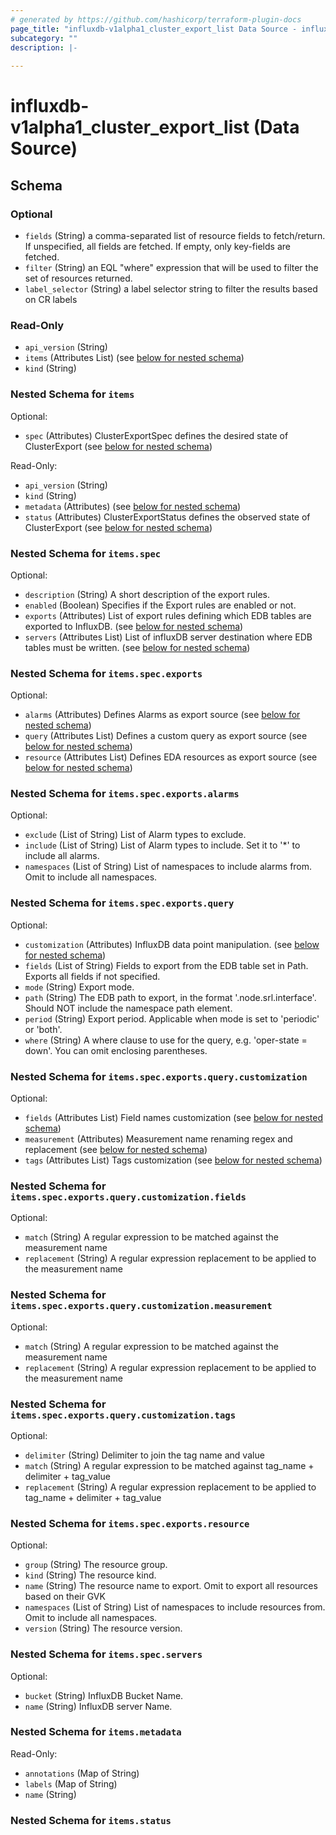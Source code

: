 ```yaml
---
# generated by https://github.com/hashicorp/terraform-plugin-docs
page_title: "influxdb-v1alpha1_cluster_export_list Data Source - influxdb-v1alpha1"
subcategory: ""
description: |-
  
---
```


# influxdb-v1alpha1_cluster_export_list (Data Source)





<!-- schema generated by tfplugindocs -->
## Schema

### Optional

- `fields` (String) a comma-separated list of resource fields to fetch/return.  If unspecified, all fields are fetched.  If empty, only key-fields are fetched.
- `filter` (String) an EQL "where" expression that will be used to filter the set of resources returned.
- `label_selector` (String) a label selector string to filter the results based on CR labels

### Read-Only

- `api_version` (String)
- `items` (Attributes List) (see [below for nested schema](#nestedatt--items))
- `kind` (String)

<a id="nestedatt--items"></a>
### Nested Schema for `items`

Optional:

- `spec` (Attributes) ClusterExportSpec defines the desired state of ClusterExport (see [below for nested schema](#nestedatt--items--spec))

Read-Only:

- `api_version` (String)
- `kind` (String)
- `metadata` (Attributes) (see [below for nested schema](#nestedatt--items--metadata))
- `status` (Attributes) ClusterExportStatus defines the observed state of ClusterExport (see [below for nested schema](#nestedatt--items--status))

<a id="nestedatt--items--spec"></a>
### Nested Schema for `items.spec`

Optional:

- `description` (String) A short description of the export rules.
- `enabled` (Boolean) Specifies if the Export rules are enabled or not.
- `exports` (Attributes) List of export rules defining which EDB tables are exported to InfluxDB. (see [below for nested schema](#nestedatt--items--spec--exports))
- `servers` (Attributes List) List of influxDB server destination where EDB tables must be written. (see [below for nested schema](#nestedatt--items--spec--servers))

<a id="nestedatt--items--spec--exports"></a>
### Nested Schema for `items.spec.exports`

Optional:

- `alarms` (Attributes) Defines Alarms as export source (see [below for nested schema](#nestedatt--items--spec--exports--alarms))
- `query` (Attributes List) Defines a custom query as export source (see [below for nested schema](#nestedatt--items--spec--exports--query))
- `resource` (Attributes List) Defines EDA resources as export source (see [below for nested schema](#nestedatt--items--spec--exports--resource))

<a id="nestedatt--items--spec--exports--alarms"></a>
### Nested Schema for `items.spec.exports.alarms`

Optional:

- `exclude` (List of String) List of Alarm types to exclude.
- `include` (List of String) List of Alarm types to include. Set it to '*' to include all alarms.
- `namespaces` (List of String) List of namespaces to include alarms from. Omit to include all namespaces.


<a id="nestedatt--items--spec--exports--query"></a>
### Nested Schema for `items.spec.exports.query`

Optional:

- `customization` (Attributes) InfluxDB data point manipulation. (see [below for nested schema](#nestedatt--items--spec--exports--query--customization))
- `fields` (List of String) Fields to export from the EDB table set in Path.
Exports all fields if not specified.
- `mode` (String) Export mode.
- `path` (String) The EDB path to export, in the format '.node.srl.interface'.
Should NOT include the namespace path element.
- `period` (String) Export period. Applicable when mode is set to 'periodic' or 'both'.
- `where` (String) A where clause to use for the query, e.g. 'oper-state = down'. You can omit enclosing parentheses.

<a id="nestedatt--items--spec--exports--query--customization"></a>
### Nested Schema for `items.spec.exports.query.customization`

Optional:

- `fields` (Attributes List) Field names customization (see [below for nested schema](#nestedatt--items--spec--exports--query--customization--fields))
- `measurement` (Attributes) Measurement name renaming regex and replacement (see [below for nested schema](#nestedatt--items--spec--exports--query--customization--measurement))
- `tags` (Attributes List) Tags customization (see [below for nested schema](#nestedatt--items--spec--exports--query--customization--tags))

<a id="nestedatt--items--spec--exports--query--customization--fields"></a>
### Nested Schema for `items.spec.exports.query.customization.fields`

Optional:

- `match` (String) A regular expression to be matched against the measurement name
- `replacement` (String) A regular expression replacement to be applied to the measurement name


<a id="nestedatt--items--spec--exports--query--customization--measurement"></a>
### Nested Schema for `items.spec.exports.query.customization.measurement`

Optional:

- `match` (String) A regular expression to be matched against the measurement name
- `replacement` (String) A regular expression replacement to be applied to the measurement name


<a id="nestedatt--items--spec--exports--query--customization--tags"></a>
### Nested Schema for `items.spec.exports.query.customization.tags`

Optional:

- `delimiter` (String) Delimiter to join the tag name and value
- `match` (String) A regular expression to be matched against tag_name + delimiter + tag_value
- `replacement` (String) A regular expression replacement to be applied to tag_name + delimiter + tag_value




<a id="nestedatt--items--spec--exports--resource"></a>
### Nested Schema for `items.spec.exports.resource`

Optional:

- `group` (String) The resource group.
- `kind` (String) The resource kind.
- `name` (String) The resource name to export. Omit to export all resources based on their GVK
- `namespaces` (List of String) List of namespaces to include resources from. Omit to include all namespaces.
- `version` (String) The resource version.



<a id="nestedatt--items--spec--servers"></a>
### Nested Schema for `items.spec.servers`

Optional:

- `bucket` (String) InfluxDB Bucket Name.
- `name` (String) InfluxDB server Name.



<a id="nestedatt--items--metadata"></a>
### Nested Schema for `items.metadata`

Read-Only:

- `annotations` (Map of String)
- `labels` (Map of String)
- `name` (String)


<a id="nestedatt--items--status"></a>
### Nested Schema for `items.status`
